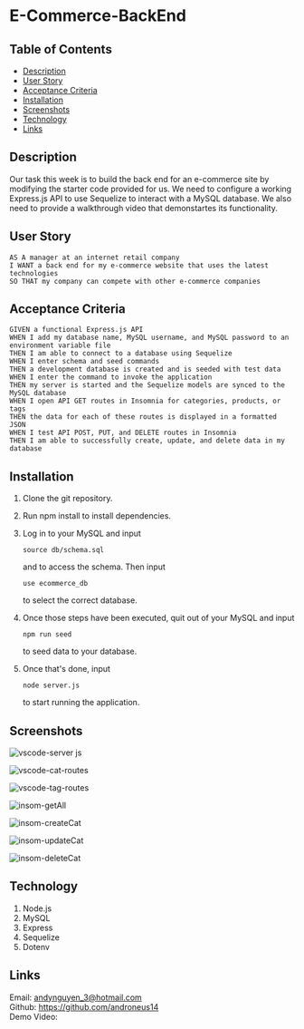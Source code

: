 # E-Commerce-BackEnd

## Table of Contents

- [Description](#description)
- [User Story](#user-story)
- [Acceptance Criteria](#acceptance-criteria)
- [Installation](#installation)
- [Screenshots](#screenshots)
- [Technology](#technology)
- [Links](#links)

## Description

Our task this week is to build the back end for an e-commerce site by modifying the starter code provided for us. We need to configure a working Express.js API to use Sequelize to interact with a MySQL database. We also need to provide a walkthrough video that demonstartes its functionality.

## User Story

    AS A manager at an internet retail company
    I WANT a back end for my e-commerce website that uses the latest technologies
    SO THAT my company can compete with other e-commerce companies

## Acceptance Criteria

    GIVEN a functional Express.js API
    WHEN I add my database name, MySQL username, and MySQL password to an environment variable file
    THEN I am able to connect to a database using Sequelize
    WHEN I enter schema and seed commands
    THEN a development database is created and is seeded with test data
    WHEN I enter the command to invoke the application
    THEN my server is started and the Sequelize models are synced to the MySQL database
    WHEN I open API GET routes in Insomnia for categories, products, or tags
    THEN the data for each of these routes is displayed in a formatted JSON
    WHEN I test API POST, PUT, and DELETE routes in Insomnia
    THEN I am able to successfully create, update, and delete data in my database

## Installation

1. Clone the git repository.

2. Run npm install to install dependencies.

3. Log in to your MySQL and input

   ```terminal
   source db/schema.sql
   ```

   and to access the schema. Then input

   ```terminal
   use ecommerce_db
   ```

   to select the correct database.

4. Once those steps have been executed, quit out of your MySQL and input

   ```terminal
   npm run seed
   ```

   to seed data to your database.

5. Once that's done, input

   ```terminal
   node server.js
   ```

   to start running the application.

## Screenshots

![vscode-server js](https://user-images.githubusercontent.com/98381243/170668694-22ed98c4-4213-48e1-9466-2d313c2a1b27.png)

![vscode-cat-routes](https://user-images.githubusercontent.com/98381243/170668789-e8bd60c3-fa4b-46b9-8d6c-e2af39c734d0.png)

![vscode-tag-routes](https://user-images.githubusercontent.com/98381243/170668835-6ece650b-377d-4f44-92e4-11f90b7c5e2a.png)

![insom-getAll](https://user-images.githubusercontent.com/98381243/170668866-b2d7476d-5262-47dd-8b76-2ce2a16e9a49.png)

![insom-createCat](https://user-images.githubusercontent.com/98381243/170668900-d90d795b-7f16-4471-8d97-5e21c4c945d0.png)

![insom-updateCat](https://user-images.githubusercontent.com/98381243/170668978-e5e4de90-a724-4b8a-a279-2e30985d9487.png)

![insom-deleteCat](https://user-images.githubusercontent.com/98381243/170668996-9acce735-4508-4e52-9007-2bebee13c106.png)

## Technology

1. Node.js
2. MySQL
3. Express
4. Sequelize
5. Dotenv

## Links

Email: andynguyen_3@hotmail.com <br />
Github: https://github.com/androneus14 <br />
Demo Video:
